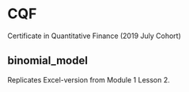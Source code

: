 # CQF
Certificate in Quantitative Finance (2019 July Cohort)

## binomial_model
Replicates Excel-version from Module 1 Lesson 2.

